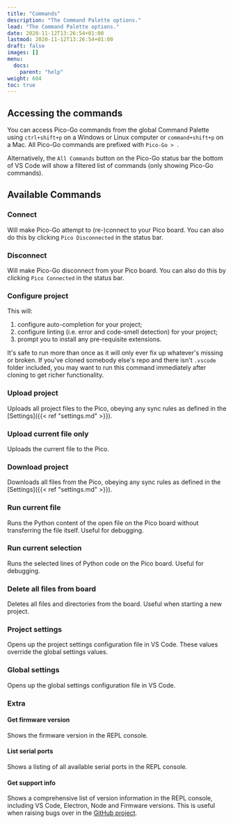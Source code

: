 ```yaml
---
title: "Commands"
description: "The Command Palette options."
lead: "The Command Palette options."
date: 2020-11-12T13:26:54+01:00
lastmod: 2020-11-12T13:26:54+01:00
draft: false
images: []
menu: 
  docs:
    parent: "help"
weight: 604
toc: true
---
```


## Accessing the commands

You can access Pico-Go commands from the global Command Palette using `ctrl+shift+p` on a Windows or Linux computer or `command+shift+p` on a Mac. All Pico-Go commands are prefixed with `Pico-Go > `.

Alternatively, the `All Commands` button on the Pico-Go status bar the bottom of VS Code will show a filtered list of commands (only showing Pico-Go commands).

## Available Commands

### Connect

Will make Pico-Go attempt to (re-)connect to your Pico board. You can also do this by clicking `Pico Disconnected` in the status bar.

### Disconnect

Will make Pico-Go disconnect from your Pico board. You can also do this by clicking `Pico Connected` in the status bar.

### Configure project

This will:

1. configure auto-completion for your project;
2. configure linting (i.e. error and code-smell detection) for your project;
3. prompt you to install any pre-requisite extensions.

It's safe to run more than once as it will only ever fix up whatever's missing or broken. If you've cloned somebody else's repo and there isn't `.vscode` folder included, you may want to run this command immediately after cloning to get richer functionality.

### Upload project

Uploads all project files to the Pico, obeying any sync rules as defined in the [Settings]({{< ref "settings.md" >}}).

### Upload current file only

Uploads the current file to the Pico.

### Download project

Downloads all files from the Pico, obeying any sync rules as defined in the [Settings]({{< ref "settings.md" >}}).

### Run current file

Runs the Python content of the open file on the Pico board without transferring the file itself. Useful for debugging.

### Run current selection

Runs the selected lines of Python code on the Pico board. Useful for debugging.

### Delete all files from board

Deletes all files and directories from the board. Useful when starting a new project.

### Project settings

Opens up the project settings configuration file in VS Code. These values override the global settings values.

### Global settings

Opens up the global settings configuration file in VS Code.

### Extra

#### Get firmware version

Shows the firmware version in the REPL console.

#### List serial ports

Shows a listing of all available serial ports in the REPL console.

#### Get support info

Shows a comprehensive list of version information in the REPL console, including VS Code, Electron, Node and Firmware versions. This is useful when raising bugs over in the [GitHub project](https://github.com/cpwood/Pico-Go/issues).

